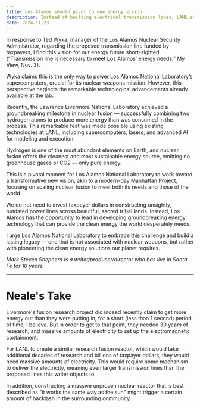 ```yaml
---
title: Los Alamos should pivot to new energy vision
description: Instead of building electrical transmission lines, LANL should just invent a new type of nuclear reactor.
date: 2024-11-23
---
```


In response to Ted Wyka, manager of the Los Alamos Nuclear Security Administrator, regarding the proposed transmission line funded by taxpayers, I find this vision for our energy future short-sighted (“Transmission line is necessary to meet Los Alamos’ energy needs,” My View, Nov. 3).

Wyka claims this is the only way to power Los Alamos National Laboratory’s supercomputers, crucial for its nuclear weapons mission. However, this perspective neglects the remarkable technological advancements already available at the lab.

Recently, the Lawrence Livermore National Laboratory achieved a groundbreaking milestone in nuclear fusion — successfully combining two hydrogen atoms to produce more energy than was consumed in the process. This remarkable feat was made possible using existing technologies at LANL, including supercomputers, lasers, and advanced AI for modeling and execution.

Hydrogen is one of the most abundant elements on Earth, and nuclear fusion offers the cleanest and most sustainable energy source, emitting no greenhouse gases or CO2 — only pure energy.

This is a pivotal moment for Los Alamos National Laboratory to work toward a transformative new vision, akin to a modern-day Manhattan Project, focusing on scaling nuclear fusion to meet both its needs and those of the world.

We do not need to invest taxpayer dollars in constructing unsightly, outdated power lines across beautiful, sacred tribal lands. Instead, Los Alamos has the opportunity to lead in developing groundbreaking energy technology that can provide the clean energy the world desperately needs.

I urge Los Alamos National Laboratory to embrace this challenge and build a lasting legacy — one that is not associated with nuclear weapons, but rather with pioneering the clean energy solutions our planet requires.

<i>Mark Steven Shepherd is a writer/producer/director who has live in Santa Fe for 10 years.</i>

---

# Neale's Take

Livermore's fusion research project did indeed recently claim to get more energy out than they were putting in,
for a short (less than 1 second) period of time, I believe. But in order to get to that point, they needed
30 years of research, and massive amounts of electricity to set up the electromagnetic containment.

For LANL to create a similar research fusion reactor, 
which would take additional decades of research and billions of taxpayer dollars,
they would need massive amounts of electricity.
This would require some mechanism to deliver the electricity,
meaning even larger transmission lines than the proposed lines this writer objects to.

In addition,
constructing a massive unproven nuclear reactor that is best described as
"it works the same way as the sun"
might trigger a certain amount of backlash in the surrounding community.

